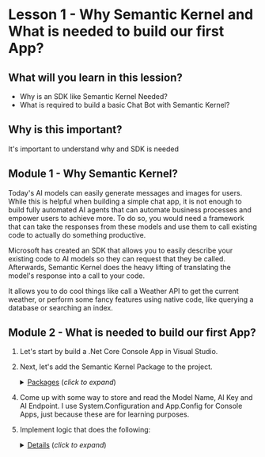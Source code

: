 # Lesson 1 - Why Semantic Kernel and What is needed to build our first App?

## What will you learn in this lession?
- Why is an SDK like Semantic Kernel Needed?
- What is required to build a basic Chat Bot with Semantic Kernel?
  
## Why is this important?
It's important to understand why and SDK is needed 

## Module 1 - Why Semantic Kernel? 
Today's AI models can easily generate messages and images for users. While this is helpful when building a simple chat app, it is not enough to build fully automated AI agents that can automate business processes and empower users to achieve more. To do so, you would need a framework that can take the responses from these models and use them to call existing code to actually do something productive.

Microsoft has created an SDK that allows you to easily describe your existing code to AI models so they can request that they be called. Afterwards, Semantic Kernel does the heavy lifting of translating the model's response into a call to your code.

It allows you to do cool things like call a Weather API to get the current weather, or perform some fancy features using native code, like querying a database or searching an index.

## Module 2 - What is needed to build our first App?
1. Let's start by build a .Net Core Console App in Visual Studio.

2. Next, let's add the Semantic Kernel Package to the project.

    <details>
    <summary><u>Packages</u> (<i>click to expand</i>)</summary>
    <!-- have to be followed by an empty line! -->

        Microsoft.SemanticKernel 1.6.3 or better
  </details>

4. Come up with some way to store and read the Model Name, AI Key and AI Endpoint.  I use System.Configuration and App.Config for Console Apps, just because these are for learning purposes.

5. Implement logic that does the following:

    <details>
    <summary><u>Details</u> (<i>click to expand</i>)</summary>
    <!-- have to be followed by an empty line! -->

        1. Create an Azure Open AI Service in Azure, you will need to store the Model Name, Endpoint and API Key for later use
        2. Create a Kernel Builder so you can construct Kernel instances
        3. Add the OpenAIChatCompletion service using the details from step 1
        4. Create an install of the Kernel
        5. Create a ChatHistory instance to store the Chat History
        6. Create an instance of the ChatCompletionService
        7. Read the user input
        8. Call the Chat Completion Service with the prompt history / user input
        9. Display the result of the chat completion
        10. Repeat
  </details>
